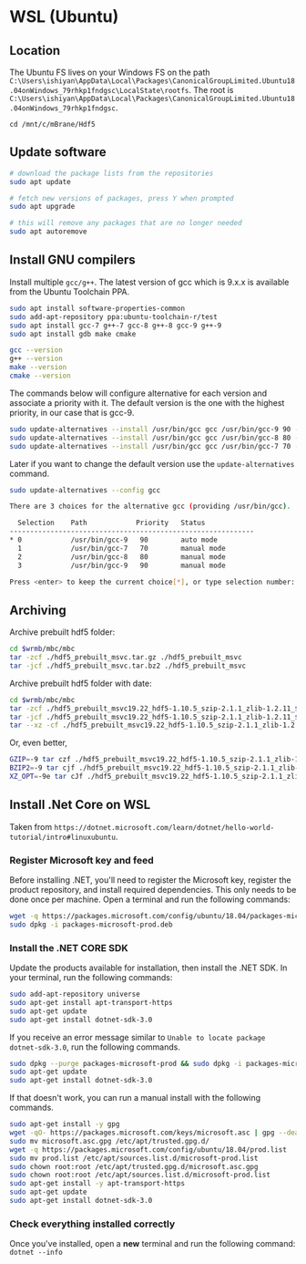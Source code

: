 # WSL (Ubuntu)

## Location

The Ubuntu FS lives on your Windows FS on the path
`C:\Users\ishiyan\AppData\Local\Packages\CanonicalGroupLimited.Ubuntu18.04onWindows_79rhkp1fndgsc\LocalState\rootfs`.
The root is `C:\Users\ishiyan\AppData\Local\Packages\CanonicalGroupLimited.Ubuntu18.04onWindows_79rhkp1fndgsc`.

`cd /mnt/c/mBrane/Hdf5`

## Update software

```bash
# download the package lists from the repositories
sudo apt update

# fetch new versions of packages, press Y when prompted
sudo apt upgrade

# this will remove any packages that are no longer needed
sudo apt autoremove
```

## Install GNU compilers

Install multiple `gcc/g++`. The latest version of gcc which is 9.x.x is available from the Ubuntu Toolchain PPA.

```bash
sudo apt install software-properties-common
sudo add-apt-repository ppa:ubuntu-toolchain-r/test
sudo apt install gcc-7 g++-7 gcc-8 g++-8 gcc-9 g++-9
sudo apt install gdb make cmake

gcc --version
g++ --version
make --version
cmake --version
```

The commands below will configure alternative for each version and associate a priority with it.
The default version is the one with the highest priority, in our case that is gcc-9.

```bash
sudo update-alternatives --install /usr/bin/gcc gcc /usr/bin/gcc-9 90 --slave /usr/bin/g++ g++ /usr/bin/g++-9 --slave /usr/bin/gcov gcov /usr/bin/gcov-9
sudo update-alternatives --install /usr/bin/gcc gcc /usr/bin/gcc-8 80 --slave /usr/bin/g++ g++ /usr/bin/g++-8 --slave /usr/bin/gcov gcov /usr/bin/gcov-8
sudo update-alternatives --install /usr/bin/gcc gcc /usr/bin/gcc-7 70 --slave /usr/bin/g++ g++ /usr/bin/g++-7 --slave /usr/bin/gcov gcov /usr/bin/gcov-7
```

Later if you want to change the default version use the `update-alternatives` command.

```bash
sudo update-alternatives --config gcc

There are 3 choices for the alternative gcc (providing /usr/bin/gcc).

  Selection    Path            Priority   Status
------------------------------------------------------------
* 0            /usr/bin/gcc-9   90        auto mode
  1            /usr/bin/gcc-7   70        manual mode
  2            /usr/bin/gcc-8   80        manual mode
  3            /usr/bin/gcc-9   90        manual mode

Press <enter> to keep the current choice[*], or type selection number:
```

## Archiving

Archive prebuilt hdf5 folder:

```bash
cd $wrmb/mbc/mbc
tar -zcf ./hdf5_prebuilt_msvc.tar.gz ./hdf5_prebuilt_msvc
tar -jcf ./hdf5_prebuilt_msvc.tar.bz2 ./hdf5_prebuilt_msvc
```

Archive prebuilt hdf5 folder with date:

```bash
cd $wrmb/mbc/mbc
tar -zcf ./hdf5_prebuilt_msvc19.22_hdf5-1.10.5_szip-2.1.1_zlib-1.2.11_$(date '+%Y-%m-%d').tar.gz ./hdf5_prebuilt_msvc
tar -jcf ./hdf5_prebuilt_msvc19.22_hdf5-1.10.5_szip-2.1.1_zlib-1.2.11_$(date '+%Y-%m-%d').tar.bz2 ./hdf5_prebuilt_msvc
tar --xz -cf ./hdf5_prebuilt_msvc19.22_hdf5-1.10.5_szip-2.1.1_zlib-1.2.11_$(date '+%Y-%m-%d').tar.xz ./hdf5_prebuilt_msvc
```

Or, even better,

```bash
GZIP=-9 tar czf ./hdf5_prebuilt_msvc19.22_hdf5-1.10.5_szip-2.1.1_zlib-1.2.11_$(date '+%Y-%m-%d').tar.gz ./hdf5_prebuilt_msvc
BZIP2=-9 tar cjf ./hdf5_prebuilt_msvc19.22_hdf5-1.10.5_szip-2.1.1_zlib-1.2.11_$(date '+%Y-%m-%d').tar.bz2 ./hdf5_prebuilt_msvc
XZ_OPT=-9e tar cJf ./hdf5_prebuilt_msvc19.22_hdf5-1.10.5_szip-2.1.1_zlib-1.2.11_$(date '+%Y-%m-%d').tar.xz ./hdf5_prebuilt_msvc
```

## Install .Net Core on WSL

Taken from `https://dotnet.microsoft.com/learn/dotnet/hello-world-tutorial/intro#linuxubuntu`.

### Register Microsoft key and feed

Before installing .NET, you'll need to register the Microsoft key, register the product repository, and install required dependencies. This only needs to be done once per machine.
Open a terminal and run the following commands:

```bash
wget -q https://packages.microsoft.com/config/ubuntu/18.04/packages-microsoft-prod.deb -O packages-microsoft-prod.deb
sudo dpkg -i packages-microsoft-prod.deb
```

### Install the .NET CORE SDK

Update the products available for installation, then install the .NET SDK.
In your terminal, run the following commands:

```bash
sudo add-apt-repository universe
sudo apt-get install apt-transport-https
sudo apt-get update
sudo apt-get install dotnet-sdk-3.0
```

If you receive an error message similar to `Unable to locate package dotnet-sdk-3.0`, run the following commands.

```bash
sudo dpkg --purge packages-microsoft-prod && sudo dpkg -i packages-microsoft-prod.deb
sudo apt-get update
sudo apt-get install dotnet-sdk-3.0
```

If that doesn't work, you can run a manual install with the following commands.

```bash
sudo apt-get install -y gpg
wget -qO- https://packages.microsoft.com/keys/microsoft.asc | gpg --dearmor > microsoft.asc.gpg
sudo mv microsoft.asc.gpg /etc/apt/trusted.gpg.d/
wget -q https://packages.microsoft.com/config/ubuntu/18.04/prod.list
sudo mv prod.list /etc/apt/sources.list.d/microsoft-prod.list
sudo chown root:root /etc/apt/trusted.gpg.d/microsoft.asc.gpg
sudo chown root:root /etc/apt/sources.list.d/microsoft-prod.list
sudo apt-get install -y apt-transport-https
sudo apt-get update
sudo apt-get install dotnet-sdk-3.0
```

### Check everything installed correctly

Once you've installed, open a **new** terminal and run the following command: `dotnet --info`
